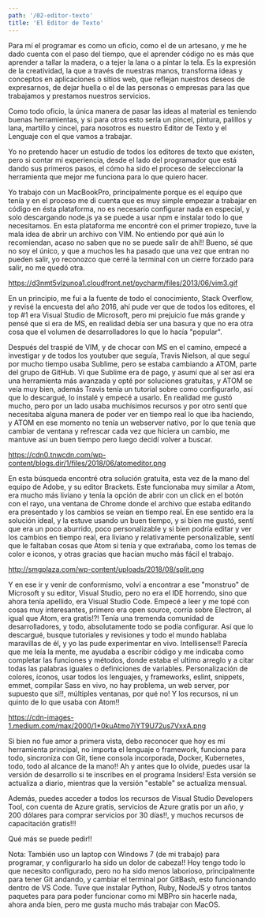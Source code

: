 ```yaml
---
path: '/02-editor-texto'
title: 'El Editor de Texto'
---
```


Para mí el programar es como un oficio, como el de un artesano, y me he dado cuenta con el paso del tiempo, que el aprender código no es más que aprender a tallar la madera, o a tejer la lana o a pintar la tela. Es la expresión de la creatividad, la que a través de nuestras manos, transforma ideas y conceptos en aplicaciones o sitios web, que reflejan nuestros deseos de expresarnos, de dejar huella o el de las personas o empresas para las que trabajamos y prestamos nuestros servicios.
 
Como todo oficio, la única manera de pasar las ideas al material es teniendo buenas herramientas, y si para otros esto sería un pincel, pintura, palillos y lana, martillo y cincel, para nosotros es nuestro Editor de Texto y el Lenguaje con el que vamos a trabajar.
 
Yo no pretendo hacer un estudio de todos los editores de texto que existen, pero si contar mi experiencia, desde el lado del programador que está dando sus primeros pasos, el cómo ha sido el proceso de seleccionar la herramienta que mejor me funciona para lo que quiero hacer.
 
Yo trabajo con un MacBookPro, principalmente porque es el equipo que tenía y en el proceso me di cuenta que es muy simple empezar a trabajar en código en ésta plataforma, no es necesario configurar nada en especial, y solo descargando node.js ya se puede a usar npm e instalar todo lo que necesitamos. En esta plataforma me encontré con el primer tropiezo, tuve la mala idea de abrir un archivo con VIM. No entiendo por qué aún lo recomiendan, acaso no saben que no se puede salir de ahí!! Bueno, sé que no soy el único, y que a muchos les ha pasado que una vez que entran no pueden salir, yo reconozco que cerré la terminal con un cierre forzado para salir, no me quedó otra.
 
https://d3nmt5vlzunoa1.cloudfront.net/pycharm/files/2013/06/vim3.gif
 
En un principio, me fui a la fuente de todo el conocimiento, Stack Overflow, y revisé la encuesta del año 2016, ahí pude ver que de todos los editores, el top #1 era Visual Studio de Microsoft, pero mi prejuicio fue más grande y pensé que si era de MS, en realidad debía ser una basura y que no era otra cosa que el volumen de desarrolladores lo que lo hacía "popular".
 
Después del traspié de VIM, y de chocar con MS en el camino, empecé a investigar y de todos los youtuber que seguía, Travis Nielson, al que seguí por mucho tiempo usaba Sublime, pero se estaba cambiando a ATOM, parte del grupo de GitHub. Vi que Sublime era de pago, y asumí que al ser así era una herramienta más avanzada y opté por soluciones gratuitas, y ATOM se veía muy bien, además Travis tenía un tutorial sobre como configurarlo, así que lo descargué, lo instalé y empecé a usarlo. En realidad me gustó mucho, pero por un lado usaba muchísimos recursos y por otro sentí que necesitaba alguna manera de poder ver en tiempo real lo que iba haciendo, y ATOM en ese momento no tenía un webserver nativo, por lo que tenía que cambiar de ventana y refrescar cada vez que hiciera un cambio, me mantuve así un buen tiempo pero luego decidí volver a buscar.
 
https://cdn0.tnwcdn.com/wp-content/blogs.dir/1/files/2018/06/atomeditor.png
 
En esta búsqueda encontré otra solución gratuita, esta vez de la mano del equipo de Adobe, y su editor Brackets. Este funcionaba muy similar a Atom, era mucho más liviano y tenía la opción de abrir con un click en el botón con el rayo, una ventana de Chrome donde el archivo que estaba editando era presentado y los cambios se veían en tiempo real. En ese sentido era la solución ideal, y la estuve usando un buen tiempo, y si bien me gustó, sentí que era un poco aburrido, poco personalizable y si bien podría editar y ver los cambios en tiempo real, era liviano y relativamente personalizable, sentí que le faltaban cosas que Atom si tenía y que extrañaba, como los temas de color e iconos, y otras gracias que hacían mucho más fácil el trabajo.
 
http://smgplaza.com/wp-content/uploads/2018/08/split.png
 
Y en ese ir y venir de conformismo, volví a encontrar a ese "monstruo" de Microsoft y su editor, Visual Studio, pero no era el IDE horrendo, sino que ahora tenía apellido, era Visual Studio Code. Empecé a leer y me topé con cosas muy interesantes, primero era open source, corría sobre Electron, al igual que Atom, era gratis!?! Tenía una tremenda comunidad de desarrolladores, y todo, absolutamente todo se podía configurar. Así que lo descargué, busque tutoriales y revisiones y todo el mundo hablaba maravillas de él, y yo las pude experimentar en vivo. Intellisense!! Parecía que me leía la mente, me ayudaba a escribir código y me indicaba como completar las funciones y métodos, donde estaba el ultimo arreglo y a citar todas las palabras iguales o definiciones de variables. Personalización de colores, íconos, usar todos los lenguajes, y frameworks, eslint, snippets, emmet, compilar Sass en vivo, no hay problema, un web server, por supuesto que si!!, múltiples ventanas, por qué no! Y los recursos, ni un quinto de lo que usaba con Atom!!
 
https://cdn-images-1.medium.com/max/2000/1*0kuAtmo7iYT9U72us7VxxA.png
 
Si bien no fue amor a primera vista, debo reconocer que hoy es mi herramienta principal, no importa el lenguaje o framework, funciona para todo, sincroniza con Git, tiene consola incorporada, Docker, Kubernetes, todo, todo al alcance de la mano!! Ah y antes que lo olvide, puedes usar la versión de desarrollo si te inscribes en el programa Insiders! Esta versión se actualiza a diario, mientras que la versión "estable" se actualiza mensual.
 
Además, puedes acceder a todos los recursos de Visual Studio Developers Tool, con cuenta de Azure gratis, servicios de Azure gratis por un año, y 200 dólares para comprar servicios por 30 días!!, y muchos recursos de capacitación gratis!!!
 
Qué más se puede pedir!!
 
Nota: También uso un laptop con Windows 7 (de mi trabajo) para programar, y configurarlo ha sido un dolor de cabeza!! Hoy tengo todo lo que necesito configurado, pero no ha sido menos laborioso, principalmente para tener Git andando, y cambiar el terminal por GitBash, esto funcionando dentro de VS Code. Tuve que instalar Python, Ruby, NodeJS y otros tantos paquetes para para poder funcionar como mi MBPro sin hacerle nada, ahora anda bien, pero me gusta mucho más trabajar con MacOS.
